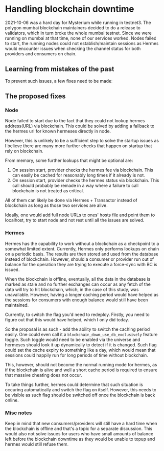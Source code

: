 # Handling blockchain downtime

2021-10-06 was a hard day for Mysterium while running in testnet3. The polygon mumbai blockchain maintainers decided to do a release to validators, which in turn broke the whole mumbai testnet. Since we were running on mumbai at that time, none of our services worked. Nodes failed to start, the running nodes could not establish/maintain sessions as Hermes would encounter issues when checking the channel status for both providers and consumers on chain.

## Learning from mistakes of the past

To prevent such issues, a few fixes need to be made:

## The proposed fixes

### Node

Node failed to start due to the fact that they could not lookup hermes address(URL) via blockchain. This could be solved by adding a fallback to the hermes url for known hermeses directly in node.

However, this is unlikely to be a sufficient step to solve the startup issues as I believe there are many more further checks that happen on startup that rely on blockchain.

From memory, some further lookups that might be optional are:

1) On session start, provider checks the hermes fee via blockchain. This can easily be cached for reasonably long times if it already is not.
2) On session start, provider checks the hermes status via blockchain. This call should probably be remade in a way where a failure to call blockchain is not treated as critical.

All of them can likely be done via Hermes + Transactor instead of blockchain as long as those two services are alive. 

Ideally, one would add full node URLs to ones' hosts file and point them to localhost, try to start node and not rest until all the issues are solved.

### Hermes

Hermes has the capability to work without a blockchain as a checkpoint to a somewhat limited extent. Currently, Hermes only performs lookups on chain on a periodic basis. The results are then stored and used from the database instead of blockchain. However, should a consumer or provider run out of balance for the operation they are trying to execute a force-sync with BC is issued.

When the blockchain is offline, eventually, all the data in the database is marked as stale and no further exchanges can occur as any fetch of the data will try to hit blockchain, which, in the case of this study, was unavailable. However, having a longer caching period would have helped as the sessions for consumers with enough balance would still have been maintained.

Currently, to switch the flag you'd need to redeploy. Firstly, you need to figure out that this would have helped, which I only did today.

So the proposal is as such - add the ability to switch the caching period easily. One could even call it a `blockchain_down_use_db_exclusively` feature toggle. Such toggle would need to be enabled via the universe and hermeses should look it up dynamically to detect if it is changed. Such flag could set the cache expiry to something like a day, which would mean that sessions could happily run for long periods of time without blockchain.

This, however, should not become the normal running mode for hermes, as if the blockchain is alive and well a short cache period is required to ensure that massive cheating does not occur. 

To take things further, hermes could determine that such situation is occuring automatically and switch the flag on itself. However, this needs to be visible as such flag should be switched off once the blockchain is back online.

### Misc notes

Keep in mind that new consumers/providers will still have a hard time when the blockchain is offline and that's a topic for a separate discussion. This would also not solve issues for users who have small amounts of balance left before the blockchain downtime as they would be unable to topup and hermes would still refuse them.